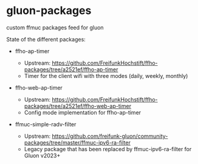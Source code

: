 # gluon-packages
custom ffmuc packages feed for gluon

State of the different packages:

- ffho-ap-timer
  - Upstream: https://github.com/FreifunkHochstift/ffho-packages/tree/a2521ef/ffho-ap-timer
  - Timer for the client wifi with three modes (daily, weekly, monthly)

- ffho-web-ap-timer
  - Upstream: https://github.com/FreifunkHochstift/ffho-packages/tree/a2521ef/ffho-web-ap-timer
  - Config mode implementation for ffho-ap-timer

- ffmuc-simple-radv-filter
  - Upstream: <https://github.com/freifunk-gluon/community-packages/tree/master/ffmuc-ipv6-ra-filter>
  - Legacy package that has been replaced by ffmuc-ipv6-ra-filter for Gluon v2023+
